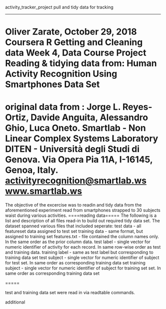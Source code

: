 activity_tracker_project
pull and tidy data for tracking

-----
 Oliver Zarate,  October 29, 2018 
 Coursera R Getting and Cleaning data Week 4, Data Course Project
 Reading & tidying data from:
 Human Activity Recognition Using Smartphones Data Set   
==================================================================
original data from :
Jorge L. Reyes-Ortiz, Davide Anguita, Alessandro Ghio, Luca Oneto.
Smartlab - Non Linear Complex Systems Laboratory
DITEN - Università degli Studi di Genova.
Via Opera Pia 11A, I-16145, Genoa, Italy.
activityrecognition@smartlab.ws
www.smartlab.ws
==================================================================

The objective of the excercise was to readin and tidy data from the 
aforementioned experiment read from smartphones strapped to 30 subjects waist during various 
activities. 
====reading data=====
The following is a list and description of all files read-in to build out required tidy data set.
The dataset spanned various files that included seperate:
test data - all featureset data assigned to test set
training data - same format, but assigned to training set
features.txt - file contained the column names only. In the same order as the prior column data.
test label - single vector for numeric identifier of activity for each record. In same row-wise order
             as test and training data.
training label - same as test label  but corresponding to training data set
test subject - single vector for numeric identifier of subject for test set. In same order as 
                  corresponding training data set
training subject - single vector for numeric identifier of subject for training set set. In same order as 
                  corresponding training data set
                  
=====                  
                  
                  


test and training data set were read in via readtable commands.

additional 


